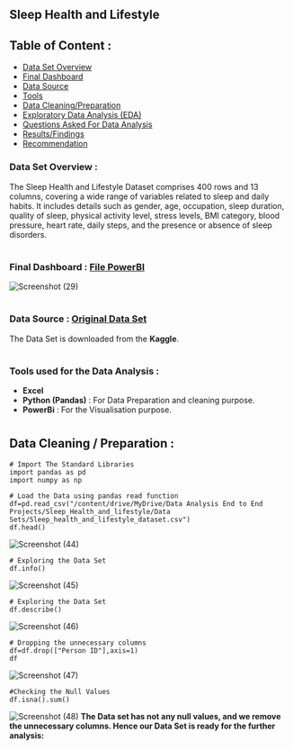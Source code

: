 
## Sleep Health and Lifestyle
## Table of Content :
* [Data Set Overview]()
* [Final Dashboard]()
* [Data Source]()
* [Tools]()
* [Data Cleaning/Preparation]()
* [Exploratory Data Analysis (EDA)]()
* [Questions Asked For Data Analysis]()
* [Results/Findings]()
* [Recommendation]()

### Data Set Overview :
The Sleep Health and Lifestyle Dataset comprises 400 rows and 13 columns, covering a wide range of variables related to sleep and daily habits. It includes details such as gender, age, occupation, sleep duration, quality of sleep, physical activity level, stress levels, BMI category, blood pressure, heart rate, daily steps, and the presence or absence of sleep disorders.
#
### Final Dashboard : [File PowerBI](https://github.com/shubhamkadam10009/Other/blob/main/End%20to%20End%20Projects/Sleep_health_and_lifestyle/Sleep_Health_and_lifestyle/Sleep_Health_and_Lifestyle.pbix)
![Screenshot (29)](https://github.com/shubhamkadam10009/Projects/assets/135099215/ad7a05ac-d2e3-4aa9-9bdf-e63bd8a70726)
#
### Data Source : [Original Data Set](https://github.com/shubhamkadam10009/Other/blob/main/End%20to%20End%20Projects/Sleep_health_and_lifestyle/Sleep_Health_and_lifestyle/Original_Data_Sets/Sleep_health_and_lifestyle_dataset.csv)
The Data Set is downloaded from the **Kaggle**.
#
### Tools used for the Data Analysis :
* **Excel**
* **Python (Pandas)** : For Data Preparation and cleaning purpose.
* **PowerBi** : For the Visualisation purpose.
#
## Data Cleaning / Preparation :
```
# Import The Standard Libraries
import pandas as pd
import numpy as np
```
```
# Load the Data using pandas read function
df=pd.read_csv("/content/drive/MyDrive/Data Analysis End to End Projects/Sleep_Health_and_lifestyle/Data Sets/Sleep_health_and_lifestyle_dataset.csv")
df.head()
```
![Screenshot (44)](https://github.com/shubhamkadam10009/Projects/assets/135099215/b63bddf5-74b4-4c0e-8fa0-dae9d09c6c19)
```
# Exploring the Data Set
df.info()
```
![Screenshot (45)](https://github.com/shubhamkadam10009/Projects/assets/135099215/f607fbf3-fac8-457e-8717-bc1d2f21c9e1)
```
# Exploring the Data Set
df.describe()
```
![Screenshot (46)](https://github.com/shubhamkadam10009/Projects/assets/135099215/6a6d4aa4-beca-4023-bb21-5b4e4fb57e98)
```
# Dropping the unnecessary columns
df=df.drop(["Person ID"],axis=1)
df
```
![Screenshot (47)](https://github.com/shubhamkadam10009/Projects/assets/135099215/02321cf8-56dd-47a6-8916-f9ef797a24de)
```
#Checking the Null Values
df.isna().sum()
```
![Screenshot (48)](https://github.com/shubhamkadam10009/Projects/assets/135099215/796774e1-0504-4a18-8f22-d0e7d1b228f2)
**The Data set has not any null values, and we remove the unnecessary columns. Hence our Data Set is ready for the further analysis:**


